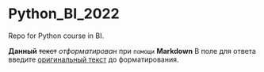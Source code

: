 # Python_BI_2022
Repo for Python course in BI.

**Данный** ~~текст~~ *отформатирован* при ```помощи``` **Markdown** В поле для ответа введите [оригинальный текст](https://site.lol/this/link/does/not/exists) до форматирования.
